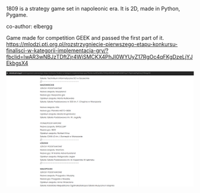 1809 is a strategy game set in napoleonic era. It is 2D, made in Python, Pygame.

co-author: elbergg

Game made for competition GEEK and passed the first part of it.
https://mlodzi.pti.org.pl/rozstrzygniecie-pierwszego-etapu-konkursu-finalisci-w-kategorii-implementacja-gry/?fbclid=IwAR3wNBJzTDftZjr4WiSMCKX4PhJI0WYUyZ17RgOc4qFKgDzeLjYJEkbgsX4

![alt text](https://github.com/KrzysztofCzapla/1809StrategyGame/blob/main/1.png)
